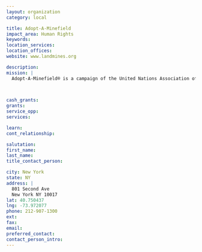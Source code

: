 ```yaml
---
layout: organization
category: local

title: Adopt-A-Minefield
impact_area: Human Rights
keywords: 
location_services: 
location_offices: 
website: www.landmines.org

description: 
mission: |
  Adopt-A-Minefield® is a campaign of the United Nations Association of the USA, which engages individuals, community groups, and businesses in the United Nations effort to resolve the global landmine crisis. The Campaign helps save lives by raising funds for mine clearance and survivor assistance and by raising awareness about the landmine problem.

  

cash_grants: 
grants: 
service_opp: 
services: 

learn: 
cont_relationship: 

salutation: 
first_name: 
last_name: 
title_contact_person: 

city: New York
state: NY
address: |
  801 Second Ave     
  New York NY 10017
lat: 40.750437
lng: -73.972077
phone: 212-907-1300
ext: 
fax: 
email: 
preferred_contact: 
contact_person_intro: 
---
```

